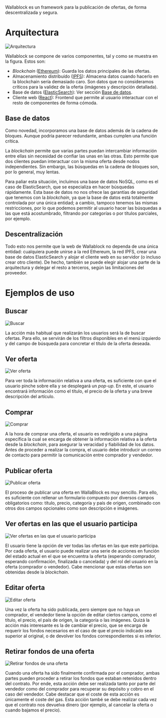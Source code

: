 Wallablock es un framework para la publicación de ofertas, de forma descentralizada y segura.

# Arquitectura

![Arquitectura]

Wallablock se compone de varios componentes, tal y como se muestra en la figura. Estos son:

* _Blockchain_ ([Ethereum]): Guarda los datos principales de las ofertas.
* Almacenamiento distribuído ([IPFS]):
  Almacena datos cuando hacerlo en la blockchain sería demasiado caro.
  Son datos que no consideramos críticos para la validez de la oferta (imágenes y descripción detallada).
* Base de datos ([ElasticSearch]): Ver sección [Base de datos](#base-de-datos).
* Cliente web ([React]): Frontend que permite al usuario interactuar con el resto de componentes de forma cómoda.

## Base de datos

Como novedad, incorporamos una base de datos además de la cadena de bloques. Aunque podría parecer redundante,
ambas cumplen una función crítica.

La _blockchain_ permite que varias partes puedan intercambiar información entre ellas sin necesidad de confiar
las unas en las otras. Esto permite que dos clientes puedan interactuar con la misma oferta desde nodos independientes.
Sin embargo, las búsquedas en la cadena de bloques son, por lo general, muy lentas.

Para paliar esta situación, incluímos una base de datos NoSQL, como es el caso de ElasticSearch, que se especializa
en hacer búsquedas rápidamente. Esta base de datos no nos ofrece las garantías de seguridad que tenemos con la _blockchain_,
ya que la base de datos está totalmente controlada por una única entidad; a cambio, tampoco tenemos las mismas restricciones,
por lo que podemos permitir al usuario hacer las búsquedas a las que está acostumbrado, filtrando por categorías
o por títulos parciales, por ejemplo.

## Descentralización

Todo esto nos permite que la web de Wallablock no dependa de una única entidad: cualquiera puede unirse a la red Ethereum, la red IPFS, crear una base de datos ElasticSearch y alojar el cliente web en su servidor (o incluso crear otro cliente). De hecho, también se puede elegir alojar una parte de la arquitectura y delegar el resto a terceros, según las limitaciones del proveedor.

# Ejemplos de uso

## Buscar

![Buscar]

La acción más habitual que realizarán los usuarios será la de buscar ofertas. Para ello,
se servirán de los filtros disponibles en el menú izquierdo y del campo de búsqueda
para concretar el título de la oferta deseada.

## Ver oferta

![Ver oferta]

Para ver toda la información relativa a una oferta, es suficiente con que el usuario
pinche sobre ella y se desplegará un _pop-up_. En este, el usuario encontrará información
como el título, el precio de la oferta y una breve descripción del artículo.

## Comprar

![Comprar]

A la hora de comprar una oferta, el usuario es redirigido a una página específica la cual
se encarga de obtener la información relativa a la oferta desde la _blockchain_, para
asegurar la veracidad y fiabilidad de los datos. Antes de proceder a realizar la compra,
el usuario debe introducir un correo de contacto para permitir la comunicación entre
comprador y vendedor.

## Publicar oferta

![Publicar oferta]

El proceso de publicar una oferta en WallaBlock es muy sencillo. Para ello, es suficiente
con rellenar un formulario compuesto por diversos campos obligatorios como: título,
precio, categoría y país de origen, combinado con otros dos campos opcionales como
son descripción e imágenes.

## Ver ofertas en las que el usuario participa

![Ver ofertas en las que el usuario participa][Ver ofertas propias]

El usuario tiene la opción de ver todas las ofertas en las que este participa. Por cada
oferta, el usuario puede realizar una serie de acciones en función del estado actual en
el que se encuentra la oferta (esperando comprador, esperando confirmación,
finalizada o cancelada) y del rol del usuario en la oferta (comprador o vendedor). Cabe
mencionar que estas ofertas son obtenidas desde la _blockchain_.

## Editar oferta

![Editar oferta]

Una vez la oferta ha sido publicada, pero siempre que no haya un comprador, el
vendedor tiene la opción de editar ciertos campos, como el título, el precio, el país de
origen, la categoría o las imágenes. Quizá la acción más interesante es la de cambiar el
precio, que se encarga de requerir los fondos necesarios en el caso de que el precio
indicado sea superior al original, o de devolver los fondos correspondientes si es
inferior.

## Retirar fondos de una oferta

![Retirar fondos de una oferta][Retirar fondos]

Cuando una oferta ha sido finalmente confirmada por el comprador, ambas partes
pueden proceder a retirar los fondos que estaban retenidos dentro del contrato. Por
ende, esta acción debe ser realizada tanto por parte del vendedor como del comprador
para recuperar su depósito y cobro en el caso del vendedor. Cabe destacar que el coste
de esta acción es únicamente el coste del gas. Esta acción també se debe realizar cada
vez que el contrato nos devuelva dinero (por ejemplo, al cancelar la oferta o cuando
bajamos el precio).

[Arquitectura]: Arquitectura.svg
[Buscar]: Buscar.png
[Ver oferta]: VerOferta.png
[Comprar]: Comprar.png
[Publicar oferta]: PublicarOferta.png
[Ver ofertas propias]: VerOfertasPropias.png
[Editar oferta]: EditarOferta.png
[Retirar fondos]: RetirarFondos.png

[Ethereum]: https://ethereum.org/
[IPFS]: https://ipfs.io/
[ElasticSearch]: https://www.elastic.co/
[React]: https://reactjs.org/
